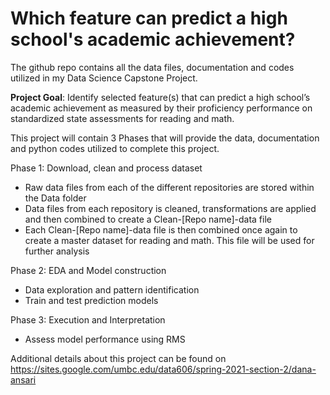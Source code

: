 # Which feature can predict a high school's academic achievement?

The github repo contains all the data files, documentation and codes utilized in my Data Science Capstone Project.

**Project Goal**: Identify selected feature(s) that can predict a high school’s academic achievement as measured by their proficiency performance on standardized state assessments for reading and math. 

This project will contain 3 Phases that will provide the data, documentation and python codes utilized to complete this project.

Phase 1: Download, clean and process dataset
* Raw data files from each of the different repositories are stored within the Data folder
* Data files from each repository is cleaned, transformations are applied and then combined to create a Clean-[Repo name]-data file
* Each Clean-[Repo name]-data file is then combined once again to create a master dataset for reading and math. This file will be used for further analysis

Phase 2: EDA and Model construction
* Data exploration and pattern identification
* Train and test prediction models

Phase 3: Execution and Interpretation
* Assess model performance using RMS

Additional details about this project can be found on https://sites.google.com/umbc.edu/data606/spring-2021-section-2/dana-ansari
